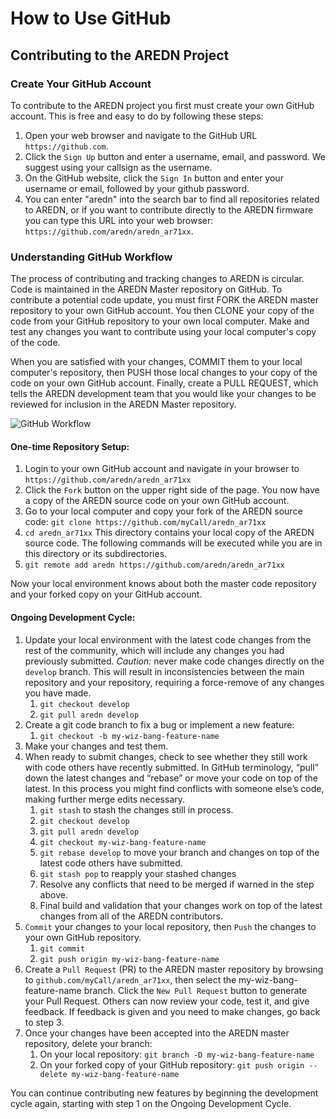 # How to Use GitHub
## Contributing to the AREDN Project


### Create Your GitHub Account

To contribute to the AREDN project you first must create your own GitHub account. This is free and easy to do by following these steps:

1. Open your web browser and navigate to the GitHub URL `https://github.com`.
2. Click the `Sign Up` button and enter a username, email, and password. We suggest using your callsign as the username.
3. On the GitHub website, click the `Sign In` button and enter your username or email, followed by your github password.
4. You can enter "aredn" into the search bar to find all repositories related to AREDN, or if you want to contribute directly to the AREDN firmware you can type this URL into your web browser: `https://github.com/aredn/aredn_ar71xx`.

### Understanding GitHub Workflow

The process of contributing and tracking changes to AREDN is circular. Code is maintained in the AREDN Master repository on GitHub. To contribute a potential code update, you must first FORK the AREDN master repository to your own GitHub account. You then CLONE your copy of the code from your GitHub repository to your own local computer. Make and test any changes you want to contribute using your local computer's copy of the code.

When you are satisfied with your changes, COMMIT them to your local computer's repository, then PUSH those local changes to your copy of the code on your own GitHub account. Finally, create a PULL REQUEST, which tells the AREDN development team that you would like your changes to be reviewed for inclusion in the AREDN Master repository.

![GitHub Workflow](_images/GitHub-workflow.png)

#### One-time Repository Setup:

1. Login to your own GitHub account and navigate in your browser to `https://github.com/aredn/aredn_ar71xx`
2. Click the `Fork` button on the upper right side of the page.  You now have a copy of the AREDN source code on your own GitHub account.
3. Go to your local computer and copy your fork of the AREDN source code: `git clone https://github.com/myCall/aredn_ar71xx`
4. `cd aredn_ar71xx`  This directory contains your local copy of the AREDN source code. The following commands will be executed while you are in this directory or its subdirectories.
5. `git remote add aredn https://github.com/aredn/aredn_ar71xx`  

Now your local environment knows about both the master code repository and your forked copy on your GitHub account.

#### Ongoing Development Cycle:

1. Update your local environment with the latest code changes from the rest of the community, which will include any changes you had previously submitted.   *Caution:*  never make code changes directly on the `develop` branch.  This will result in inconsistencies between the main repository and your repository, requiring a force-remove of any changes you have made.
	1. `git checkout develop`
	2. `git pull aredn develop`
2. Create a git code branch to fix a bug or implement a new feature:
	1. `git checkout -b my-wiz-bang-feature-name`
3. Make your changes and test them.
4. When ready to submit changes, check to see whether they still work with code others have recently submitted. In GitHub terminology, “pull” down the latest changes and “rebase” or move your code on top of the latest. In this process you might find conflicts with someone else’s code, making further merge edits necessary.
	1. `git stash` to stash the changes still in process.
	2. `git checkout develop`
	3. `git pull aredn develop`
	4. `git checkout my-wiz-bang-feature-name`
	5. `git rebase develop` to move your branch and changes on top of the latest code others have submitted.
	6. `git stash pop` to reapply your stashed changes
	7. Resolve any conflicts that need to be merged if warned in the step above.
	8. Final build and validation that your changes work on top of the latest changes from all of the AREDN contributors.
5. `Commit` your changes to your local repository, then `Push` the changes to your own GitHub repository.
	1. `git commit`
	2. `git push origin my-wiz-bang-feature-name`
6. Create a `Pull Request` (PR) to the AREDN master repository by browsing to `github.com/myCall/aredn_ar71xx`, then select the my-wiz-bang-feature-name branch. Click the `New Pull Request` button to generate your Pull Request. Others can now review your code, test it, and give feedback. If feedback is given and you need to make changes, go back to step 3.
7. Once your changes have been accepted into the AREDN master repository, delete your branch:
	1. On your local repository: `git branch -D my-wiz-bang-feature-name`
	2. On your forked copy of your GitHub repository: `git push origin --delete my-wiz-bang-feature-name`

You can continue contributing new features by beginning the development cycle again, starting with step 1 on the Ongoing Development Cycle.

